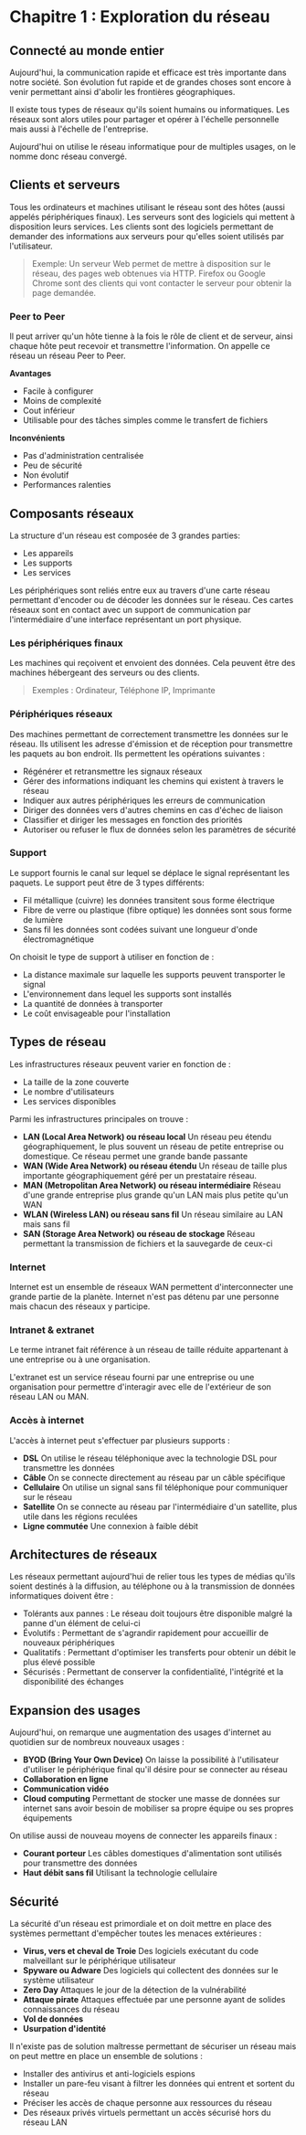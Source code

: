 # Chapitre 1 : Exploration du réseau


## Connecté au monde entier

Aujourd'hui, la communication rapide et efficace est très importante dans notre société. Son évolution fut rapide et de grandes choses sont encore à venir permettant ainsi d'abolir les frontières géographiques.

Il existe tous types de réseaux qu'ils soient humains ou informatiques. Les réseaux sont alors utiles pour partager et opérer à l'échelle personnelle mais aussi à l'échelle de l'entreprise.

Aujourd'hui on utilise le réseau informatique pour de multiples usages, on le nomme donc réseau convergé.

## Clients et serveurs

Tous les ordinateurs et machines utilisant le réseau sont des hôtes (aussi appelés périphériques finaux). Les serveurs sont des logiciels qui mettent à disposition leurs services. Les clients sont des logiciels permettant de demander des informations aux serveurs pour qu'elles soient utilisés par l'utilisateur.

> Exemple: Un serveur Web permet de mettre à disposition sur le réseau, des pages web obtenues via HTTP. Firefox ou Google Chrome sont des clients qui vont contacter le serveur pour obtenir la page demandée.

### Peer to Peer

Il peut arriver qu'un hôte tienne à la fois le rôle de client et de serveur, ainsi chaque hôte peut recevoir et transmettre l'information. On appelle ce réseau un réseau Peer to Peer.

**Avantages**

* Facile à configurer
* Moins de complexité
* Cout inférieur
* Utilisable pour des tâches simples comme le transfert de fichiers

**Inconvénients**

* Pas d'administration centralisée
* Peu de sécurité
* Non évolutif
* Performances ralenties

## Composants réseaux

La structure d'un réseau est composée de 3 grandes parties:

* Les appareils
* Les supports
* Les services

Les périphériques sont reliés entre eux au travers d'une carte réseau permettant d'encoder ou de décoder les données sur le réseau. Ces cartes réseaux sont en contact avec un support de communication par l'intermédiaire d'une interface représentant un port physique.

### Les périphériques finaux

Les machines qui reçoivent et envoient des données. Cela peuvent être des machines hébergeant des serveurs ou des clients.

> Exemples : Ordinateur, Téléphone IP, Imprimante

### Périphériques réseaux

Des machines permettant de correctement transmettre les données sur le réseau. Ils utilisent les adresse d'émission et de réception pour transmettre les paquets au bon endroit. Ils permettent les opérations suivantes :

* Régénérer et retransmettre les signaux réseaux
* Gérer des informations indiquant les chemins qui existent à travers le réseau
* Indiquer aux autres périphériques les erreurs de communication
* Diriger des données vers d'autres chemins en cas d'échec de liaison
* Classifier et diriger les messages en fonction des priorités
* Autoriser ou refuser le flux de données selon les paramètres de sécurité

### Support

Le support fournis le canal sur lequel se déplace le signal représentant les paquets. Le support peut être de 3 types différents:

* Fil métallique (cuivre) les données transitent sous forme électrique
* Fibre de verre ou plastique (fibre optique) les données sont sous forme de lumière
* Sans fil les données sont codées suivant une longueur d'onde électromagnétique

On choisit le type de support à utiliser en fonction de :

* La distance maximale sur laquelle les supports peuvent transporter le signal
* L'environnement dans lequel les supports sont installés
* La quantité de données à transporter
* Le coût envisageable pour l'installation

## Types de réseau

Les infrastructures réseaux peuvent varier en fonction de :

* La taille de la zone couverte
* Le nombre d'utilisateurs
* Les services disponibles

Parmi les infrastructures principales on trouve : 

* **LAN (Local Area Network) ou réseau local** Un réseau peu étendu géographiquement, le plus souvent un réseau de petite entreprise ou domestique. Ce réseau permet une grande bande passante
* **WAN (Wide Area Network) ou réseau étendu** Un réseau de taille plus importante géographiquement géré per un prestataire réseau.
* **MAN (Metropolitan Area Network) ou réseau intermédiaire** Réseau d'une grande entreprise plus grande qu'un LAN mais plus petite qu'un WAN
* **WLAN (Wireless LAN) ou réseau sans fil** Un réseau similaire au LAN mais sans fil
* **SAN (Storage Area Network) ou réseau de stockage** Réseau permettant la transmission de fichiers et la sauvegarde de ceux-ci

### Internet

Internet est un ensemble de réseaux WAN permettent d'interconnecter une grande partie de la planète. Internet n'est pas détenu par une personne mais chacun des réseaux y participe.

### Intranet & extranet

Le terme intranet fait référence à un réseau de taille réduite appartenant à une entreprise ou à une organisation.

L'extranet est un service réseau fourni par une entreprise ou une organisation pour permettre d'interagir avec elle de l'extérieur de son réseau LAN ou MAN.

### Accès à internet

L'accès à internet peut s'effectuer par plusieurs supports : 

* **DSL** On utilise le réseau téléphonique avec la technologie DSL pour transmettre les données
* **Câble** On se connecte directement au réseau par un câble spécifique
* **Cellulaire** On utilise un signal sans fil téléphonique pour communiquer sur le réseau
* **Satellite** On se connecte au réseau par l'intermédiaire d'un satellite, plus utile dans les régions reculées
* **Ligne commutée** Une connexion à faible débit 

## Architectures de réseaux

Les réseaux permettant aujourd'hui de relier tous les types de médias qu'ils soient destinés à la diffusion, au téléphone ou à la transmission de données informatiques doivent être :

* Tolérants aux pannes : Le réseau doit toujours être disponible malgré la panne d'un élément de celui-ci
* Évolutifs : Permettant de s'agrandir rapidement pour accueillir de nouveaux périphériques
* Qualitatifs : Permettant d'optimiser les transferts pour obtenir un débit le plus élevé possible
* Sécurisés : Permettant de conserver la confidentialité, l'intégrité et la disponibilité des échanges

## Expansion des usages

Aujourd'hui, on remarque une augmentation des usages d'internet au quotidien sur de nombreux nouveaux usages : 

* **BYOD (Bring Your Own Device)** On laisse la possibilité à l'utilisateur d'utiliser le périphérique final qu'il désire pour se connecter au réseau
* **Collaboration en ligne**
* **Communication vidéo**
* **Cloud computing** Permettant de stocker une masse de données sur internet sans avoir besoin de mobiliser sa propre équipe ou ses propres équipements

On utilise aussi de nouveau moyens de connecter les appareils finaux : 

* **Courant porteur** Les câbles domestiques d'alimentation sont utilisés pour transmettre des données
* **Haut débit sans fil** Utilisant la technologie cellulaire

## Sécurité

La sécurité d'un réseau est primordiale et on doit mettre en place des systèmes permettant d'empêcher toutes les menaces extérieures :

* **Virus, vers et cheval de Troie** Des logiciels exécutant du code malveillant sur le périphérique utilisateur
* **Spyware ou Adware** Des logiciels qui collectent des données sur le système utilisateur
* **Zero Day** Attaques le jour de la détection de la vulnérabilité
* **Attaque pirate** Attaques effectuée par une personne ayant de solides connaissances du réseau
* **Vol de données**
* **Usurpation d'identité**

Il n'existe pas de solution maîtresse permettant de sécuriser un réseau mais on peut mettre en place un ensemble de solutions :

* Installer des antivirus et anti-logiciels espions
* Installer un pare-feu visant à filtrer les données qui entrent et sortent du réseau
* Préciser les accès de chaque personne aux ressources du réseau
* Des réseaux privés virtuels permettant un accès sécurisé hors du réseau LAN
